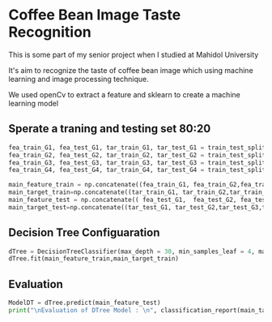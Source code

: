 # Coffee Bean Image Taste Recognition
 This is some part of my senior project when I studied at Mahidol University
 
 It's aim to recognize the taste of coffee bean image which using machine learning and image processing technique.
 
 We used openCv to extract a feature and sklearn to create a machine learning model
 

## Sperate a traning and testing set 80:20

```python
fea_train_G1, fea_test_G1, tar_train_G1, tar_test_G1 = train_test_split(feature_G1,G1_target, test_size=0.2, random_state=1)
fea_train_G2, fea_test_G2, tar_train_G2, tar_test_G2 = train_test_split(feature_G2,G2_target, test_size=0.2, random_state=1)
fea_train_G3, fea_test_G3, tar_train_G3, tar_test_G3 = train_test_split(feature_G3,G3_target, test_size=0.2, random_state=1)
fea_train_G4, fea_test_G4, tar_train_G4, tar_test_G4 = train_test_split(feature_G4,G4_target, test_size=0.2, random_state=1)

main_feature_train = np.concatenate((fea_train_G1, fea_train_G2,fea_train_G3,fea_train_G4), axis=0)
main_target_train=np.concatenate((tar_train_G1, tar_train_G2,tar_train_G3,tar_train_G4), axis=0)
main_feature_test = np.concatenate(( fea_test_G1,  fea_test_G2, fea_test_G3, fea_test_G4), axis=0)
main_target_test=np.concatenate((tar_test_G1, tar_test_G2,tar_test_G3,tar_test_G4), axis=0)
```

## Decision Tree Configuaration

```python
dTree = DecisionTreeClassifier(max_depth = 30, min_samples_leaf = 4, max_features = 7)
dTree.fit(main_feature_train,main_target_train)
```

## Evaluation


```python
ModelDT = dTree.predict(main_feature_test)
print("\nEvaluation of DTree Model : \n", classification_report(main_target_test, ModelDT))
```
